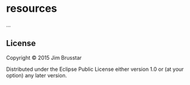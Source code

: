 # resources

...

## License

Copyright © 2015 Jim Brusstar

Distributed under the Eclipse Public License either version 1.0 or (at
your option) any later version.
